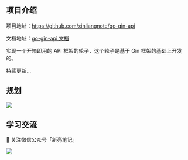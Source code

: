 ## 项目介绍

项目地址：https://github.com/xinliangnote/go-gin-api

文档地址：[go-gin-api 文档](https://github.com/xinliangnote/Go/tree/master/03-go-gin-api%20%5B文档%5D/)

实现一个开箱即用的 API 框架的轮子，这个轮子是基于 Gin 框架的基础上开发的。

持续更新... 

## 规划

![](https://github.com/xinliangnote/Go/blob/master/01-Gin框架/images/1_api_1.png)

## 学习交流

:star2: 关注微信公众号「新亮笔记」

![](https://github.com/xinliangnote/Go/blob/master/00-基础语法/images/qr.jpg)

